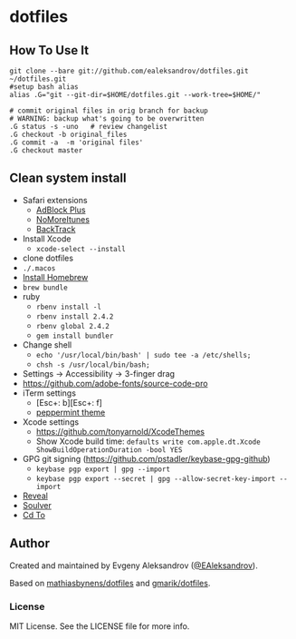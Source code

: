 #	dotfiles

## How To Use It

``` shell
git clone --bare git://github.com/ealeksandrov/dotfiles.git ~/dotfiles.git
#setup bash alias
alias .G="git --git-dir=$HOME/dotfiles.git --work-tree=$HOME/"

# commit original files in orig branch for backup
# WARNING: backup what's going to be overwritten
.G status -s -uno   # review changelist
.G checkout -b original_files
.G commit -a  -m 'original files'
.G checkout master
```

## Clean system install

* Safari extensions
  * [AdBlock Plus](https://adblockplus.org/safari)
  * [NoMoreItunes](http://nomoreitunes.einserver.de)
  * [BackTrack](http://sidetree.com/extensions.html#BackTrack)
* Install Xcode
  * `xcode-select --install`
* clone dotfiles
* `./.macos`
* [Install Homebrew](http://brew.sh)
* `brew bundle`
* ruby
  * `rbenv install -l`
  * `rbenv install 2.4.2`
  * `rbenv global 2.4.2`
  * `gem install bundler`
* Change shell
  * `echo '/usr/local/bin/bash' | sudo tee -a /etc/shells;`
  * `chsh -s /usr/local/bin/bash;`
* Settings -> Accessibility -> 3-finger drag
* https://github.com/adobe-fonts/source-code-pro
* iTerm settings
  * [Esc+: b][Esc+: f]
  * [peppermint theme](https://github.com/dotzero/iTerm-2-Peppermint)
* Xcode settings
  * https://github.com/tonyarnold/XcodeThemes
  * Show Xcode build time: `defaults write com.apple.dt.Xcode ShowBuildOperationDuration -bool YES`
* GPG git signing (https://github.com/pstadler/keybase-gpg-github)
  * `keybase pgp export | gpg --import`
  * `keybase pgp export --secret | gpg --allow-secret-key-import --import`
* [Reveal](https://revealapp.com/download/)
* [Soulver](http://acqualia.com/soulver/)
* [Cd To](https://github.com/ealeksandrov/cdto)

## Author

Created and maintained by Evgeny Aleksandrov ([@EAleksandrov](http://twitter.com/EAleksandrov)).

Based on [mathiasbynens/dotfiles](https://github.com/mathiasbynens/dotfiles) and [gmarik/dotfiles](https://github.com/gmarik/dotfiles).

### License

MIT License. See the LICENSE file for more info.
